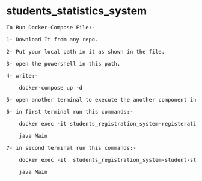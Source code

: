 # students_statistics_system


<pre>
To Run Docker-Compose File:-<br />
1- Download It from any repo.<br />
2- Put your local path in it as shown in the file.<br />
3- open the powershell in this path.<br />
4- write:-<br />
	docker-compose up -d<br />
5- open another terminal to execute the another component in it.<br />
6- in first terminal run this commands:- <br />
	docker exec -it students_registration_system-registeration-process-1 bash<br />
	java Main<br />
7- in second terminal run this commands:-<br />
	docker exec -it  students_registration_system-student-statistics-process-1 bash<br />
	java Main
</pre>
